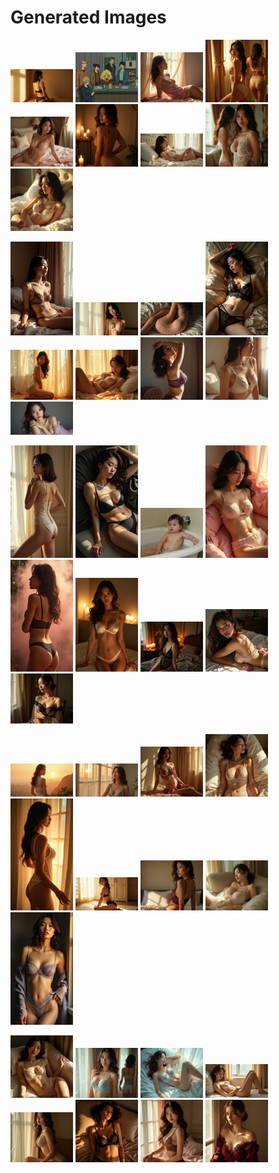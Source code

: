 # Generated Images



<img src="2025_07_19_01.webp" width="100"/> <img src="2025_07_19_02.webp" width="100"/> <img src="2025_07_19_03.webp" width="100"/> <img src="2025_07_19_04.webp" width="100"/> <img src="2025_07_19_05.webp" width="100"/> <img src="2025_07_19_06.webp" width="100"/> <img src="2025_07_19_07.webp" width="100"/> <img src="2025_07_19_08.webp" width="100"/> <img src="2025_07_19_09.webp" width="100"/>

<img src="2025_07_19_10.webp" width="100"/> <img src="2025_07_19_11.webp" width="100"/> <img src="2025_07_19_12.webp" width="100"/> <img src="2025_07_19_13.webp" width="100"/> <img src="2025_07_19_14.webp" width="100"/> <img src="2025_07_19_15.webp" width="100"/> <img src="2025_07_19_16.webp" width="100"/> <img src="2025_07_19_17.webp" width="100"/> <img src="2025_07_19_18.webp" width="100"/>

<img src="2025_07_19_19.webp" width="100"/> <img src="2025_07_19_20.webp" width="100"/> <img src="2025_07_19_21.webp" width="100"/> <img src="2025_07_19_22.webp" width="100"/> <img src="2025_07_19_23.webp" width="100"/> <img src="2025_07_19_24.webp" width="100"/> <img src="2025_07_19_25.webp" width="100"/> <img src="2025_07_19_26.webp" width="100"/> <img src="2025_07_19_27.webp" width="100"/>

<img src="2025_07_19_28.webp" width="100"/> <img src="2025_07_19_29.webp" width="100"/> <img src="2025_07_19_30.webp" width="100"/> <img src="2025_07_19_31.webp" width="100"/> <img src="2025_07_19_32.webp" width="100"/> <img src="2025_07_19_33.webp" width="100"/> <img src="2025_07_19_34.webp" width="100"/> <img src="2025_07_19_35.webp" width="100"/> <img src="2025_07_19_36.webp" width="100"/>

<img src="2025_07_19_37.webp" width="100"/> <img src="2025_07_19_38.webp" width="100"/> <img src="2025_07_19_39.webp" width="100"/> <img src="2025_07_19_40.webp" width="100"/> <img src="2025_07_19_41.webp" width="100"/> <img src="2025_07_19_42.webp" width="100"/> <img src="2025_07_19_43.webp" width="100"/> <img src="2025_07_19_44.webp" width="100"/>